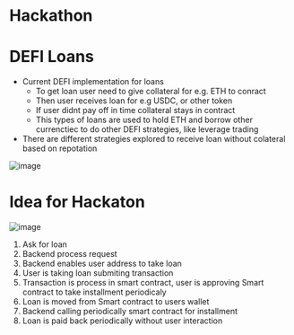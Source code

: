 # Hackathon #

# DEFI Loans #

* Current DEFI implementation for loans
  * To get loan user need to give collateral for e.g. ETH to conract
  * Then user receives loan for e.g USDC, or other token
  * If user didnt pay off in time collateral stays in contract
  * This types of loans are used to hold ETH and borrow other currenctiec to do other DEFI strategies, like leverage trading 
* There are different strategies explored to receive loan without colateral based on repotation

![image](https://user-images.githubusercontent.com/38141864/152008212-3d2fd765-e9ce-49c1-98b8-ae47d7d2efb9.png)

# Idea for Hackaton #

![image](https://user-images.githubusercontent.com/38141864/152011078-4fc12215-d380-4cd6-a88e-f48877bd14a7.png)


1. Ask for loan
2. Backend process request
3. Backend enables user address to take loan
4. User is taking loan submiting transaction
5. Transaction is process in smart contract, user is approving Smart contract to take installment periodicaly
6. Loan is moved from Smart contract to users wallet
7. Backend calling periodically smart contract for installment
8. Loan is paid back periodically without user interaction


